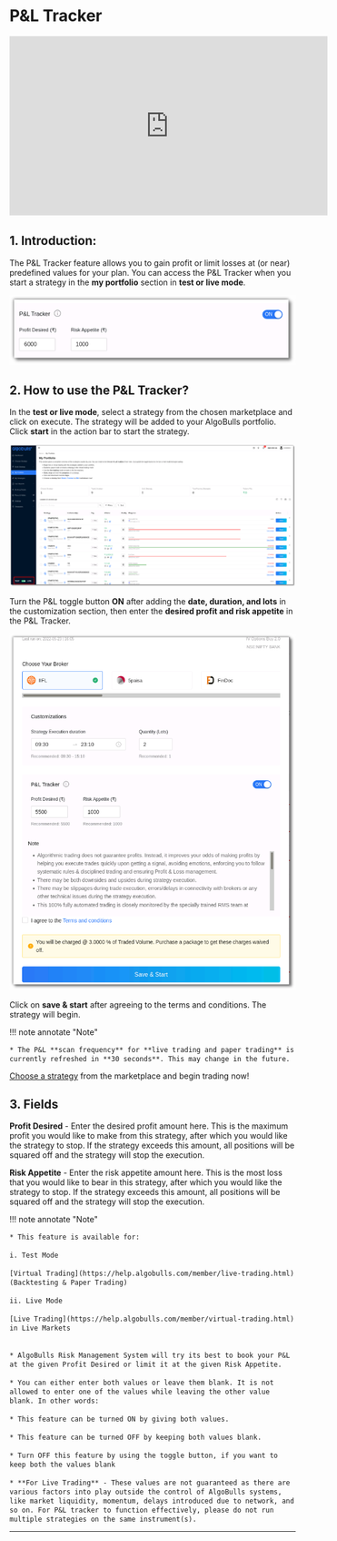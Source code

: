# P&L Tracker

<iframe width="560" height="315" src="https://www.youtube.com/embed/3f6iuMSCOLs" frameborder="0" allow="accelerometer; autoplay; encrypted-media; gyroscope; picture-in-picture" allowfullscreen></iframe>

## 1. Introduction: 

The P&L Tracker feature allows you to gain profit or limit losses at (or near) predefined values for your plan. You can access the P&L Tracker when you start a strategy in the **my portfolio** section in **test or live mode**. 

![pnltracker](imgs/pnl_tracker3.png)

## 2. How to use the P&L Tracker?

In the **test or live mode**, select a strategy from the chosen marketplace and click on execute. The strategy will be added to your AlgoBulls portfolio. Click **start** in the action bar to start the strategy. 

![pnltracker](imgs/my_portfolio.png)

Turn the P&L toggle button **ON** after adding the **date, duration, and lots** in the customization section, then enter the **desired profit and risk appetite** in the P&L Tracker.

![pnltracker](imgs/pnl_tracker_6.png)

Click on **save & start** after agreeing to the terms and conditions. The strategy will begin. 

!!! note annotate "Note"

    * The P&L **scan frequency** for **live trading and paper trading** is currently refreshed in **30 seconds**. This may change in the future.

[Choose a strategy](https://app.algobulls.com/marketplace) from the marketplace and begin trading now! 

## 3. Fields

**Profit Desired** - Enter the desired profit amount here. This is the maximum profit you would like to make from this strategy, after which you would like the strategy to stop. If the strategy exceeds this amount, all positions will be squared off and the strategy will stop the execution. 

**Risk Appetite** - Enter the risk appetite amount here. This is the most loss that you would like to bear in this strategy, after which you would like the strategy to stop.  If the strategy exceeds this amount, all positions will be squared off and the strategy will stop the execution. 

!!! note annotate "Note"

    * This feature is available for:

    i. Test Mode

    [Virtual Trading](https://help.algobulls.com/member/live-trading.html) (Backtesting & Paper Trading)

    ii. Live Mode

    [Live Trading](https://help.algobulls.com/member/virtual-trading.html) in Live Markets 


    * AlgoBulls Risk Management System will try its best to book your P&L at the given Profit Desired or limit it at the given Risk Appetite.

    * You can either enter both values or leave them blank. It is not allowed to enter one of the values while leaving the other value blank. In other words:

    * This feature can be turned ON by giving both values.

    * This feature can be turned OFF by keeping both values blank.

    * Turn OFF this feature by using the toggle button, if you want to keep both the values blank 

    * **For Live Trading** - These values are not guaranteed as there are various factors into play outside the control of AlgoBulls systems, like market liquidity, momentum, delays introduced due to network, and so on. For P&L tracker to function effectively, please do not run multiple strategies on the same instrument(s).

--------